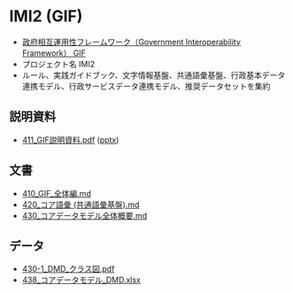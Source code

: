 # IMI2 (GIF)

- [政府相互運用性フレームワーク（Government Interoperability Framework） GIF](https://www.digital.go.jp/policies/data_strategy_government_interoperability_framework/)
- プロジェクト名 IMI2
- ルール、実践ガイドブック、文字情報基盤、共通語彙基盤、行政基本データ連携モデル、行政サービスデータ連携モデル、推奨データセットを集約

## 説明資料

- [411_GIF説明資料.pdf](411_GIF説明資料.pdf) ([pptx](411_GIF説明資料.pptx))

## 文書

- [410_GIF_全体編.md](410_GIF_全体編.md)
- [420_コア語彙 (共通語彙基盤).md](420_コア語彙%20(共通語彙基盤).md)
- [430_コアデータモデル全体概要.md](430_コアデータモデル全体概要.md)

## データ

- [430-1_DMD_クラス図.pdf](430-1_DMD_クラス図.pdf)
- [438_コアデータモデル_DMD.xlsx](438_コアデータモデル_DMD.xlsx)
